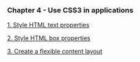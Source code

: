 ### Chapter 4 - Use CSS3 in applications

[1. Style HTML text properties](objectives/1-style-html-text-properties/1-style-html-text-properties.md)

[2. Style HTML box properties](objectives/2-style-html-box-properties/2-style-html-box-properties.md)

[3. Create a flexible content layout](objectives/3-create-flexible-content-layout/3-create-a-flexible-content-layout.md)


